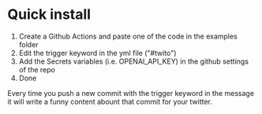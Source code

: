 # Quick install

1. Create a Github Actions and paste one of the code in the examples folder
2. Edit the trigger keyword in the yml file ("#twito")
3. Add the Secrets variables (i.e. OPENAI_API_KEY) in the github settings of the repo
4. Done

Every time you push a new commit with the trigger keyword in the message it will write a funny content abount that commit for your twitter.

